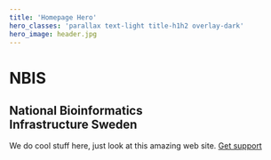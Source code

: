 ```yaml
---
title: 'Homepage Hero'
hero_classes: 'parallax text-light title-h1h2 overlay-dark'
hero_image: header.jpg
---
```


# NBIS
## National Bioinformatics<br>Infrastructure Sweden

We do cool stuff here, just look at this amazing web site.
[Get support](/events)
